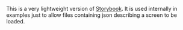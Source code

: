 This is a very lightweight version of [Storybook](https://storybook.js.org/). It
is used internally in examples just to allow files containing json describing 
a screen to be loaded.

